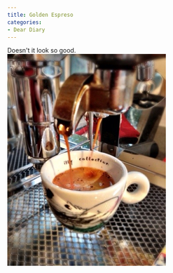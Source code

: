 ```yaml
---
title: Golden Espreso
categories:
- Dear Diary
---
```


Doesn't it look so good.
[![20131006-212908.jpg](/assets/posts/2013/20131006-212908.jpg)](/assets/posts/2013/20131006-212908.jpg)
